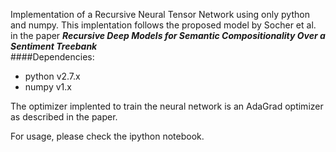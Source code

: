 Implementation of a Recursive Neural Tensor Network using only python and numpy. This implentation follows the proposed model by Socher et al. in the paper **_Recursive Deep Models for Semantic Compositionality Over a Sentiment Treebank_**
<br>
####Dependencies:
- python v2.7.x<br>
- numpy v1.x

The optimizer implented to train the neural network is an AdaGrad optimizer as described in the paper. 

For usage, please check the ipython notebook.
